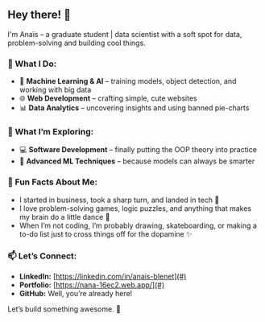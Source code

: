 ## Hey there! 👋  

I'm Anaïs – a graduate student | data scientist with a soft spot for data, problem-solving and building cool things.  

### 🔧 What I Do:
- 🧠 **Machine Learning & AI** – training models, object detection, and working with big data  
- 🌐 **Web Development** – crafting simple, cute websites  
- 📊 **Data Analytics** – uncovering insights and using banned pie-charts  

### 🌱 What I’m Exploring:
- 💻 **Software Development** – finally putting the OOP theory into practice  
- 🤖 **Advanced ML Techniques** – because models can always be smarter  

### 🎨 Fun Facts About Me:
- I started in business, took a sharp turn, and landed in tech 🚀  
- I love problem-solving games, logic puzzles, and anything that makes my brain do a little dance 🕺  
- When I’m not coding, I’m probably drawing, skateboarding, or making a to-do list just to cross things off for the dopamine ✨  

### 📫 Let’s Connect:
- **LinkedIn:** [https://linkedin.com/in/anais-blenet](#)  
- **Portfolio:** [https://nana-16ec2.web.app/](#)  
- **GitHub:** Well, you’re already here!  

Let’s build something awesome. 🚀  
